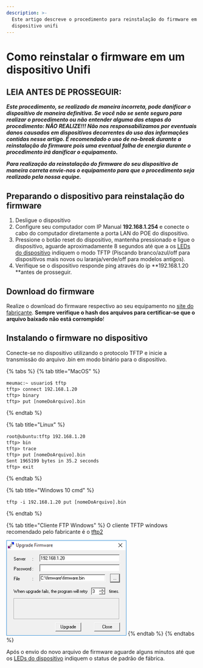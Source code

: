 ```yaml
---
description: >-
  Este artigo descreve o procedimento para reinstalação do firmware em um
  dispositivo unifi
---
```


# Como reinstalar o firmware em um dispositivo Unifi

## LEIA ANTES DE PROSSEGUIR:

_**Este procedimento, se realizado de maneira incorreta, pode danificar o dispositivo de maneira definitiva. Se você não se sente seguro para realizar o procedimento ou não entender alguma das etapas do procedimento: NÃO REALIZE!!! Não nos responsabilizamos por eventuais danos causados em dispositivos decorrentes do uso das informações contidas nesse artigo. É recomendado o uso de no-break durante a reinstalação do firmware pois uma eventual falha de energia durante o procedimento irá danificar o equipamento.**_

_**Para realização da reinstalação do firmware do seu dispositivo de maneira correta envie-nos o equipamento para que o procedimento seja realizado pela nossa equipe.**_

## Preparando o dispositivo para reinstalação do firmware

1. Desligue o dispositivo
2. Configure seu computador com IP Manual **192.168.1.254** e conecte o cabo do computador diretamente a porta LAN do POE do dispositivo.
3. Pressione o botão reset do dispositivo, mantenha pressionado e ligue o dispositivo, aguarde aproximadamente 8 segundos até que a os [LEDs do dispositivo](cores-do-led-do-unifi.md) indiquem o modo TFTP (Piscando branco/azul/off para dispositivos mais novos ou laranja/verde/off para modelos antigos).
4. Verifique se o dispositivo responde ping através do ip **192.168.1.20 **antes de prosseguir.

## Download do firmware

Realize o download do firmware respectivo ao seu equipamento no [site do fabricante](https://www.ui.com/download/). **Sempre verifique o hash dos arquivos para certificar-se que o arquivo baixado não está corrompido**!

## Instalando o firmware no dispositivo

Conecte-se no dispositivo utilizando o protocolo TFTP e inicie a transmissão do arquivo .bin em modo binário para o dispositivo.

{% tabs %}
{% tab title="MacOS" %}
```
meumac:~ usuario$ tftp
tftp> connect 192.168.1.20
tftp> binary
tftp> put [nomeDoArquivo].bin
```
{% endtab %}

{% tab title="Linux" %}
```
root@ubuntu:tftp 192.168.1.20
tftp> bin
tftp> trace
tftp> put [nomeDoArquivo].bin
Sent 1965199 bytes in 35.2 seconds 
tftp> exit
```
{% endtab %}

{% tab title="Windows 10 cmd" %}
```
tftp -i 192.168.1.20 put [nomeDoArquivo].bin
```
{% endtab %}

{% tab title="Cliente FTP Windows" %}
O cliente TFTP windows recomendado pelo fabricante é o [tftp2](https://drive.google.com/file/d/0B768Y1mpfkhGcVpIRmkxRVB3d3c/view)

![](<../../.gitbook/assets/image (21).png>)
{% endtab %}
{% endtabs %}

Após o envio do novo arquivo de firmware aguarde alguns minutos até que os [LEDs do dispositivo](cores-do-led-do-unifi.md) indiquem o status de padrão de fábrica.
